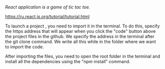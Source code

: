 <i>React application is a game of tic tac toe.</i>

https://ru.react.js.org/tutorial/tutorial.html

To launch a  project , you need to import it in the terminal. To do this, specify the https address that will appear when you click the "code" button above the project files in the github. We specify the address in the terminal after the git clone command. We write all this while in the folder where we want to import the code.</i>

After importing the files, you need to open the root folder in the terminal and install all the dependencies using the "npm install" command.
